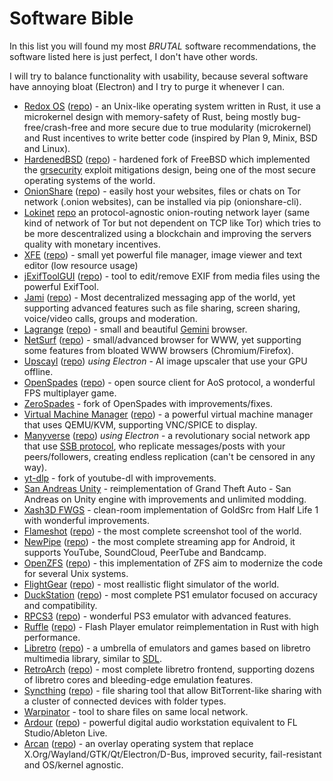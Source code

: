 # Software Bible

In this list you will found my most *BRUTAL* software recommendations, the software listed here is just perfect, I don't have other words.

I will try to balance functionality with usability, because several software have annoying bloat (Electron) and I try to purge it whenever I can.

- [Redox OS](https://www.redox-os.org/) ([repo](https://gitlab.redox-os.org/redox-os/redox)) - an Unix-like operating system written in Rust, it use a microkernel design with memory-safety of Rust, being mostly bug-free/crash-free and more secure due to true modularity (microkernel) and Rust incentives to write better code (inspired by Plan 9, Minix, BSD and Linux).
- [HardenedBSD](https://hardenedbsd.org/) ([repo](https://git.hardenedbsd.org/hardenedbsd/HardenedBSD)) - hardened fork of FreeBSD which implemented the [grsecurity](https://grsecurity.net/) exploit mitigations design, being one of the most secure operating systems of the world.
- [OnionShare](https://onionshare.org/) ([repo](https://github.com/onionshare/onionshare)) - easily host your websites, files or chats on Tor network (.onion websites), can be installed via pip (onionshare-cli).
- [Lokinet](https://lokinet.org/) [repo](https://github.com/oxen-io/lokinet) an protocol-agnostic onion-routing network layer (same kind of network of Tor but not dependent on TCP like Tor) which tries to be more descentralized using a blockchain and improving the servers quality with monetary incentives.
- [XFE](http://roland65.free.fr/xfe/) ([repo](https://github.com/roland65/xfe)) - small yet powerful file manager, image viewer and text editor (low resource usage)
- [jExifToolGUI](https://hvdwolf.github.io/jExifToolGUI/) ([repo](https://github.com/hvdwolf/jExifToolGUI)) - tool to edit/remove EXIF from media files using the powerful ExifTool.
- [Jami](https://jami.net/) ([repo](https://git.jami.net/savoirfairelinux)) - Most decentralized messaging app of the world, yet supporting advanced features such as file sharing, screen sharing, voice/video calls, groups and moderation.
- [Lagrange](https://gmi.skyjake.fi/lagrange/) ([repo](https://github.com/skyjake/lagrange)) - small and beautiful [Gemini](https://gemini.circumlunar.space/) browser.
- [NetSurf](https://www.netsurf-browser.org/) ([repo](https://source.netsurf-browser.org/)) - small/advanced browser for WWW, yet supporting some features from bloated WWW browsers (Chromium/Firefox).
- [Upscayl](https://upscayl.github.io/) ([repo](https://github.com/upscayl/upscayl)) *using Electron* - AI image upscaler that use your GPU offline.
- [OpenSpades](https://openspades.yvt.jp/) ([repo](https://github.com/yvt/openspades)) - open source client for AoS protocol, a wonderful FPS multiplayer game.
- [ZeroSpades](https://github.com/siecvi/zerospades) - fork of OpenSpades with improvements/fixes.
- [Virtual Machine Manager](https://virt-manager.org/) ([repo](https://github.com/virt-manager/virt-manager)) - a powerful virtual machine manager that uses QEMU/KVM, supporting VNC/SPICE to display.
- [Manyverse](https://www.manyver.se/) ([repo](https://gitlab.com/staltz/manyverse)) *using Electron* - a revolutionary social network app that use [SSB protocol](https://www.scuttlebutt.nz/), who replicate messages/posts with your peers/followers, creating endless replication (can't be censored in any way).
- [yt-dlp](https://github.com/yt-dlp/yt-dlp) - fork of youtube-dl with improvements.
- [San Andreas Unity](https://github.com/GTA-ASM/SanAndreasUnity) - reimplementation of Grand Theft Auto - San Andreas on Unity engine with improvements and unlimited modding.
- [Xash3D FWGS](https://github.com/FWGS/xash3d-fwgs) - clean-room implementation of GoldSrc from Half Life 1 with wonderful improvements.
- [Flameshot](https://flameshot.org/) ([repo](https://github.com/flameshot-org/flameshot)) - the most complete screenshot tool of the world.
- [NewPipe](https://newpipe.net/) ([repo](https://github.com/TeamNewPipe/NewPipe/)) - the most complete streaming app for Android, it supports YouTube, SoundCloud, PeerTube and Bandcamp.
- [OpenZFS](https://openzfs.github.io/openzfs-docs/) ([repo](https://github.com/openzfs/zfs)) - this implementation of ZFS aim to modernize the code for several Unix systems.
- [FlightGear](https://www.flightgear.org/) ([repo](https://github.com/FlightGear/flightgear)) - most reallistic flight simulator of the world.
- [DuckStation](https://www.duckstation.org/) ([repo](https://github.com/stenzek/duckstation)) - most complete PS1 emulator focused on accuracy and compatibility.
- [RPCS3](https://rpcs3.net/) ([repo](https://github.com/RPCS3/rpcs3)) - wonderful PS3 emulator with advanced features.
- [Ruffle](https://ruffle.rs/) ([repo](https://github.com/ruffle-rs/ruffle)) - Flash Player emulator reimplementation in Rust with high performance.
- [Libretro](https://www.libretro.com/) ([repo](https://github.com/libretro)) - a umbrella of emulators and games based on libretro multimedia library, similar to [SDL](https://www.libsdl.org/).
- [RetroArch](https://www.retroarch.com/) ([repo](https://github.com/libretro/RetroArch)) - most complete libretro frontend, supporting dozens of libretro cores and bleeding-edge emulation features.
- [Syncthing](https://syncthing.net/) ([repo](https://github.com/syncthing/syncthing)) - file sharing tool that allow BitTorrent-like sharing with a cluster of connected devices with folder types.
- [Warpinator](https://github.com/linuxmint/warpinator) - tool to share files on same local network.
- [Ardour](https://ardour.org/) ([repo](https://git.ardour.org/ardour/ardour)) - powerful digital audio workstation equivalent to FL Studio/Ableton Live.
- [Arcan](https://arcan-fe.com/) ([repo](https://github.com/letoram)) - an overlay operating system that replace X.Org/Wayland/GTK/Qt/Electron/D-Bus, improved security, fail-resistant and OS/kernel agnostic.

<!-- - []() ([repo]()) - -->
